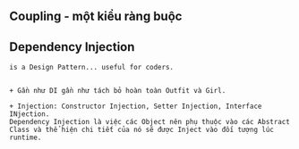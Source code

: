 ## Coupling - một kiểu ràng buộc

## Dependency Injection
    is a Design Pattern... useful for coders.
    

    + Gần như DI gần như tách bỏ hoàn toàn Outfit và Girl.

    + Injection: Constructor Injection, Setter Injection, Interface INjection.
    Dependency Injection là việc các Object nên phụ thuộc vào các Abstract Class và thể hiện chi tiết của nó sẽ được Inject vào đối tượng lúc runtime.

    
